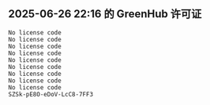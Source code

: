 ## 2025-06-26 22:16 的 GreenHub 许可证
```
No license code
No license code
No license code
No license code
No license code
No license code
No license code
No license code
No license code
SZSk-pE8O-eDoV-LcC8-7FF3
```

